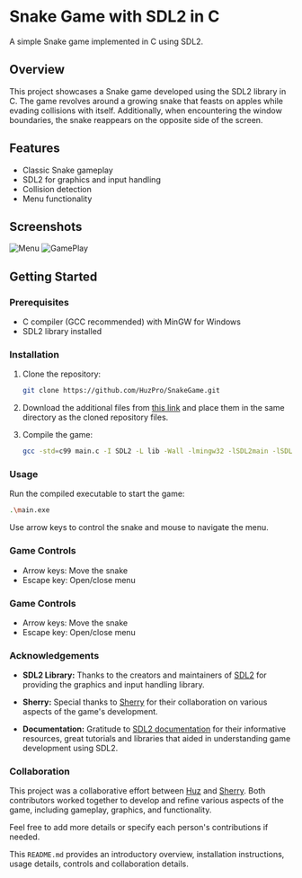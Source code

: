 # Snake Game with SDL2 in C

A simple Snake game implemented in C using SDL2.

## Overview
This project showcases a Snake game developed using the SDL2 library in C. The game revolves around a growing snake that feasts on apples while evading collisions with itself. Additionally, when encountering the window boundaries, the snake reappears on the opposite side of the screen.

## Features

- Classic Snake gameplay
- SDL2 for graphics and input handling
- Collision detection
- Menu functionality

## Screenshots

![Menu](https://github.com/HuzPro/SnakeGame/assets/35820756/e4aa2ee3-ef4f-4ef5-9f4c-f6ff30b60434)
![GamePlay](https://github.com/HuzPro/SnakeGame/assets/35820756/150cbebf-f6f9-4b68-8e7c-1a840800f8dd)


## Getting Started

### Prerequisites

- C compiler (GCC recommended) with MinGW for Windows
- SDL2 library installed

### Installation

1. Clone the repository:

    ```bash
    git clone https://github.com/HuzPro/SnakeGame.git
    ```

2. Download the additional files from [this link](https://drive.google.com/drive/folders/1j1jP1DlUUA66BoUBQLa6dP9c52CbiGYB) and place them in the same directory as the cloned repository files.

3. Compile the game:

    ```bash
    gcc -std=c99 main.c -I SDL2 -L lib -Wall -lmingw32 -lSDL2main -lSDL2 -lSDL2_image -lSDL2_ttf -o main
    ```


### Usage

Run the compiled executable to start the game:

```bash
.\main.exe
```

Use arrow keys to control the snake and mouse to navigate the menu.

### Game Controls

- Arrow keys: Move the snake
- Escape key: Open/close menu

### Game Controls

- Arrow keys: Move the snake
- Escape key: Open/close menu

### Acknowledgements

- **SDL2 Library:** Thanks to the creators and maintainers of [SDL2](https://www.libsdl.org/) for providing the graphics and input handling library.
  
- **Sherry:** Special thanks to [Sherry](https://github.com/Raysh454) for their collaboration on various aspects of the game's development.

- **Documentation:** Gratitude to [SDL2 documentation](https://wiki.libsdl.org/SDL2/FrontPage) for their informative resources, great tutorials and libraries that aided in understanding game development using SDL2.


### Collaboration

This project was a collaborative effort between [Huz](https://github.com/HuzPro) and [Sherry](https://github.com/Raysh454). Both contributors worked together to develop and refine various aspects of the game, including gameplay, graphics, and functionality.

Feel free to add more details or specify each person's contributions if needed.


This `README.md` provides an introductory overview, installation instructions, usage details, controls and collaboration details.
